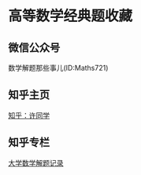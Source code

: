 # 高等数学经典题收藏

## 微信公众号

数学解题那些事儿(ID:Maths721)

## 知乎主页

[知乎：许同学](https://www.zhihu.com/people/sugarxu-11)

## 知乎专栏

[大学数学解题记录](https://zhuanlan.zhihu.com/721Maths)
